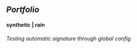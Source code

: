 ## *Portfolio*  
  
  #### **synthetic | rain**

  ###### Testing automatic signature through global config